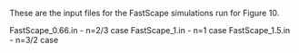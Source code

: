 These are the input files for the FastScape simulations run for Figure 10.

FastScape_0.66.in - n=2/3 case
FastScape_1.in - n=1 case
FastScape_1.5.in - n=3/2 case
